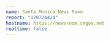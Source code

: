 ```yaml
---
name: Santa Monica News Room
report: "120724424"
hostname: https://newsroom.smgov.net
realtime: false
---
```

